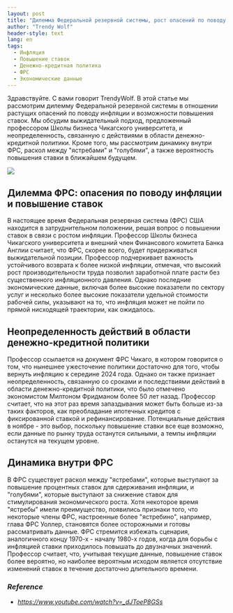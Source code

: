 ```yaml
---
layout: post
title: "Дилемма Федеральной резервной системы, рост опасений по поводу инфляции и неопределенность в отношении повышения ставки"
author: "Trendy Wolf"
header-style: text
lang: en
tags:
  - Инфляция
  - Повышение ставок
  - Денежно-кредитная политика
  - ФРС
  - Экономические данные
---
```


Здравствуйте. С вами говорит TrendyWolf. В этой статье мы рассмотрим дилемму Федеральной резервной системы в отношении растущих опасений по поводу инфляции и возможности повышения ставок. Мы обсудим выжидательный подход, предложенный профессором Школы бизнеса Чикагского университета, и неопределенность, связанную с действиями в области денежно-кредитной политики. Кроме того, мы рассмотрим динамику внутри ФРС, раскол между "ястребами" и "голубями", а также вероятность повышения ставки в ближайшем будущем.

<img
    src="https://i.ytimg.com/vi/_dJToeP8GSs/hqdefault.jpg"
/>


## Дилемма ФРС: опасения по поводу инфляции и повышение ставок
В настоящее время Федеральная резервная система (ФРС) США находится в затруднительном положении, решая вопрос о повышении ставок в связи с ростом инфляции. Профессор Школы бизнеса Чикагского университета и внешний член Финансового комитета Банка Англии считает, что ФРС, скорее всего, будет придерживаться выжидательной позиции. Профессор подчеркивает важность устойчивого возврата к более низкой инфляции, отмечая, что высокий рост производительности труда позволил заработной плате расти без существенного инфляционного давления. Однако последние экономические данные, включая более высокие показатели по сектору услуг и несколько более высокие показатели удельной стоимости рабочей силы, указывают на то, что инфляция может не пойти по прямой нисходящей траектории, как ожидалось.

## Неопределенность действий в области денежно-кредитной политики
Профессор ссылается на документ ФРС Чикаго, в котором говорится о том, что нынешнее ужесточение политики достаточно для того, чтобы вернуть инфляцию к середине 2024 года. Однако он также признает неопределенность, связанную со сроками и последствиями действий в области денежно-кредитной политики, что было отмечено экономистом Милтоном Фридманом более 50 лет назад. Профессор считает, что на этот раз время запаздывания может быть больше из-за таких факторов, как преобладание ипотечных кредитов с фиксированной ставкой и рефинансирование. Потенциальные действия в ноябре - это выбор, поскольку повышение ставки все еще возможно, если данные по рынку труда останутся сильными, а темпы инфляции останутся на текущем уровне.

## Динамика внутри ФРС
В ФРС существует раскол между "ястребами", которые выступают за повышение процентных ставок для сдерживания инфляции, и "голубями", которые выступают за снижение ставок для стимулирования экономического роста. Хотя некоторое время "ястребы" имели преимущество, появились признаки того, что некоторые члены ФРС, настроенные более "ястребино", например, глава ФРС Уоллер, становятся более осторожными и готовы рассматривать данные. ФРС стремится избежать сценария, аналогичного концу 1970-х - началу 1980-х годов, когда для борьбы с инфляцией ставки приходилось повышать до двузначных значений. Профессор считает, что, учитывая текущие данные, повышение ставок более вероятно, но наиболее вероятным исходом является отсутствие изменений ставок в течение достаточно длительного времени.


### _Reference_
- _https://www.youtube.com/watch?v=_dJToeP8GSs_


